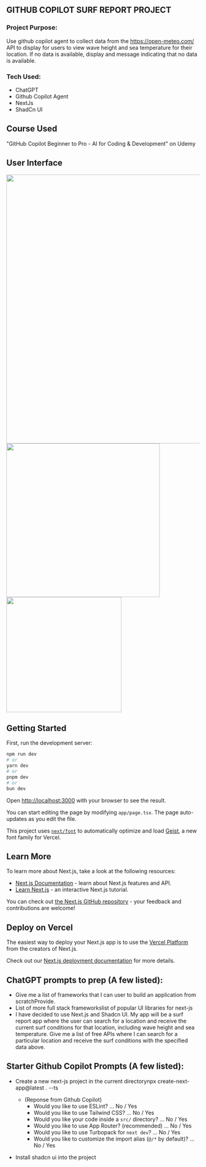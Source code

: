 ## GITHUB COPILOT SURF REPORT PROJECT

### Project Purpose:
Use github copilot agent to collect data from the https://open-meteo.com/ API to display for users to view wave height and sea temperature for their location. If no data is available, display and message indicating that no data is available. 

### Tech Used:
- ChatGPT
- Github Copilot Agent
- NextJs
- ShadCn UI

## Course Used
"GitHub Copilot Beginner to Pro - AI for Coding & Development" on Udemy

## User Interface

<img src="https://github.com/user-attachments/assets/0eca5213-335e-462e-95a9-1d9783937a15" width="700"/>

<img src="https://github.com/user-attachments/assets/510bb8cb-aa60-44cf-a003-be46f1c28b78" width="400"/>

<img src="https://github.com/user-attachments/assets/3dfa56c6-ae3a-4d48-a6cd-4b00955d61b3" width="300"/>

## Getting Started
First, run the development server:

```bash
npm run dev
# or
yarn dev
# or
pnpm dev
# or
bun dev
```

Open [http://localhost:3000](http://localhost:3000) with your browser to see the result.

You can start editing the page by modifying `app/page.tsx`. The page auto-updates as you edit the file.

This project uses [`next/font`](https://nextjs.org/docs/app/building-your-application/optimizing/fonts) to automatically optimize and load [Geist](https://vercel.com/font), a new font family for Vercel.

## Learn More

To learn more about Next.js, take a look at the following resources:

- [Next.js Documentation](https://nextjs.org/docs) - learn about Next.js features and API.
- [Learn Next.js](https://nextjs.org/learn) - an interactive Next.js tutorial.

You can check out [the Next.js GitHub repository](https://github.com/vercel/next.js) - your feedback and contributions are welcome!

## Deploy on Vercel

The easiest way to deploy your Next.js app is to use the [Vercel Platform](https://vercel.com/new?utm_medium=default-template&filter=next.js&utm_source=create-next-app&utm_campaign=create-next-app-readme) from the creators of Next.js.

Check out our [Next.js deployment documentation](https://nextjs.org/docs/app/building-your-application/deploying) for more details.

## ChatGPT prompts to prep (A few listed): 

* Give me a list of frameworks that I can user to build an application from scratchProvide.
* List of more full stack frameworkslist of popular UI libraries for next-js
* I have decided to use Next.js and Shadcn UI. My app will be a surf report app where the user can search for a location and receive the current surf conditions for that location, including wave height and sea temperature. Give me a list of free APIs where I can search for a particular location and receive the surf conditions with the specified data above.

##  Starter Github Copilot Prompts (A few listed):

* Create a new next-js project in the current directorynpx create-next-app@latest . --ts
    * (Reponse from Github Copilot)
       * Would you like to use ESLint? … No / Yes
       * Would you like to use Tailwind CSS? … No / Yes
       * Would you like your code inside a `src/` directory? … No / Yes
       * Would you like to use App Router? (recommended) … No / Yes
       * Would you like to use Turbopack for `next dev`? … No / Yes
       * Would you like to customize the import alias (`@/*` by default)? … No / Yes

* Install shadcn ui into the project


